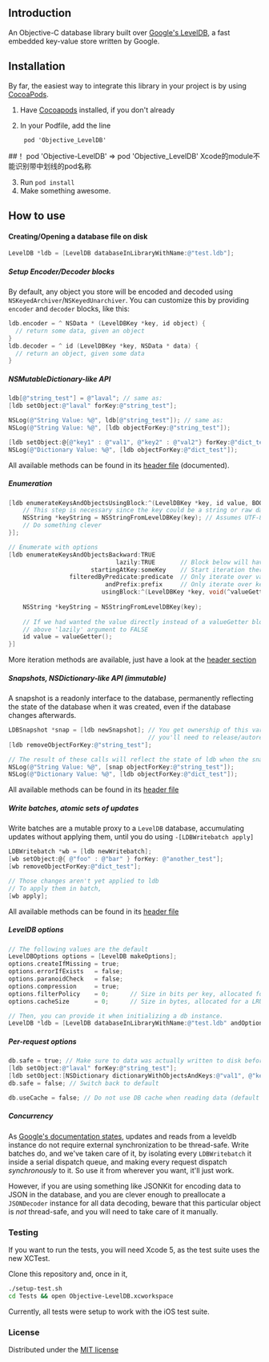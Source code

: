 ## Introduction

An Objective-C database library built over [Google's LevelDB](http://code.google.com/p/leveldb), a fast embedded key-value store written by Google.

## Installation

By far, the easiest way to integrate this library in your project is by using [CocoaPods][1].

1. Have [Cocoapods][1] installed, if you don't already
2. In your Podfile, add the line 

        pod 'Objective_LevelDB'  
##！ pod 'Objective-LevelDB' => pod 'Objective_LevelDB' Xcode的module不能识别带中划线的pod名称


3. Run `pod install`
4. Make something awesome.

## How to use

#### Creating/Opening a database file on disk

```objective-c
LevelDB *ldb = [LevelDB databaseInLibraryWithName:@"test.ldb"];
```

##### Setup Encoder/Decoder blocks

By default, any object you store will be encoded and decoded using `NSKeyedArchiver`/`NSKeyedUnarchiver`. You can customize this by providing `encoder` and `decoder` blocks, like this:

```objective-c
ldb.encoder = ^ NSData * (LevelDBKey *key, id object) {
  // return some data, given an object
}
ldb.decoder = ^ id (LevelDBKey *key, NSData * data) {
  // return an object, given some data
}
```

#####  NSMutableDictionary-like API

```objective-c
ldb[@"string_test"] = @"laval"; // same as:
[ldb setObject:@"laval" forKey:@"string_test"];

NSLog(@"String Value: %@", ldb[@"string_test"]); // same as:
NSLog(@"String Value: %@", [ldb objectForKey:@"string_test"]);

[ldb setObject:@{@"key1" : @"val1", @"key2" : @"val2"} forKey:@"dict_test"];
NSLog(@"Dictionary Value: %@", [ldb objectForKey:@"dict_test"]);

```
All available methods can be found in its [header file](https://github.com/matehat/Objective-LevelDB/blob/master/Classes/LevelDB.h) (documented).

##### Enumeration

```objective-c
[ldb enumerateKeysAndObjectsUsingBlock:^(LevelDBKey *key, id value, BOOL *stop) {
    // This step is necessary since the key could be a string or raw data (use NSDataFromLevelDBKey in that case)
    NSString *keyString = NSStringFromLevelDBKey(key); // Assumes UTF-8 encoding
    // Do something clever
}];

// Enumerate with options
[ldb enumerateKeysAndObjectsBackward:TRUE
                              lazily:TRUE       // Block below will have a block(void) instead of id argument for value
                       startingAtKey:someKey    // Start iteration there (NSString or NSData)
                 filteredByPredicate:predicate  // Only iterate over values matching NSPredicate
                           andPrefix:prefix     // Only iterate over keys prefixed with something 
                          usingBlock:^(LevelDBKey *key, void(^valueGetter)(void), BOOL *stop) {
                             
    NSString *keyString = NSStringFromLevelDBKey(key);
    
    // If we had wanted the value directly instead of a valueGetter block, we would've set the 
    // above 'lazily' argument to FALSE
    id value = valueGetter();
}]
```
More iteration methods are available, just have a look at the [header section](https://github.com/matehat/Objective-LevelDB/blob/master/Classes/LevelDB.h)

##### Snapshots, NSDictionary-like API (immutable)

A snapshot is a readonly interface to the database, permanently reflecting the state of 
the database when it was created, even if the database changes afterwards.

```objective-c
LDBSnapshot *snap = [ldb newSnapshot]; // You get ownership of this variable, so in non-ARC projects,
                                       // you'll need to release/autorelease it eventually
[ldb removeObjectForKey:@"string_test"];

// The result of these calls will reflect the state of ldb when the snapshot was taken
NSLog(@"String Value: %@", [snap objectForKey:@"string_test"]);
NSLog(@"Dictionary Value: %@", [ldb objectForKey:@"dict_test"]);
```

All available methods can be found in its [header file](https://github.com/matehat/Objective-LevelDB/blob/master/Classes/LDBSnapshot.h)

##### Write batches, atomic sets of updates

Write batches are a mutable proxy to a `LevelDB` database, accumulating updates
without applying them, until you do using `-[LDBWritebatch apply]`

```objective-c
LDBWritebatch *wb = [ldb newWritebatch];
[wb setObject:@{ @"foo" : @"bar" } forKey: @"another_test"];
[wb removeObjectForKey:@"dict_test"];

// Those changes aren't yet applied to ldb
// To apply them in batch, 
[wb apply];
```

All available methods can be found in its [header file](https://github.com/matehat/Objective-LevelDB/blob/master/Classes/LDBWriteBatch.h)

##### LevelDB options

```objective-c
// The following values are the default
LevelDBOptions options = [LevelDB makeOptions];
options.createIfMissing = true;
options.errorIfExists   = false;
options.paranoidCheck   = false;
options.compression     = true;
options.filterPolicy    = 0;      // Size in bits per key, allocated for a bloom filter, used in testing presence of key
options.cacheSize       = 0;      // Size in bytes, allocated for a LRU cache used for speeding up lookups

// Then, you can provide it when initializing a db instance.
LevelDB *ldb = [LevelDB databaseInLibraryWithName:@"test.ldb" andOptions:options];
```

##### Per-request options

```objective-c
db.safe = true; // Make sure to data was actually written to disk before returning from write operations.
[ldb setObject:@"laval" forKey:@"string_test"];
[ldb setObject:[NSDictionary dictionaryWithObjectsAndKeys:@"val1", @"key1", @"val2", @"key2", nil] forKey:@"dict_test"];
db.safe = false; // Switch back to default

db.useCache = false; // Do not use DB cache when reading data (default to true);
```

##### Concurrency

As [Google's documentation states][2], updates and reads from a leveldb instance do not require external synchronization
to be thread-safe. Write batches do, and we've taken care of it, by isolating every `LDBWritebatch` it inside a serial dispatch 
queue, and making every request dispatch *synchronously* to it. So use it from wherever you want, it'll just work.

However, if you are using something like JSONKit for encoding data to JSON in the database, and you are clever enough to 
preallocate a `JSONDecoder` instance for all data decoding, beware that this particular object is *not* thread-safe, and you will
need to take care of it manually.

### Testing

If you want to run the tests, you will need Xcode 5, as the test suite uses the new XCTest. 

Clone this repository and, once in it,

```bash
./setup-test.sh
cd Tests && open Objective-LevelDB.xcworkspace
```

Currently, all tests were setup to work with the iOS test suite.

### License

Distributed under the [MIT license](LICENSE)

[1]: http://cocoapods.org
[2]: http://leveldb.googlecode.com/svn/trunk/doc/index.html
